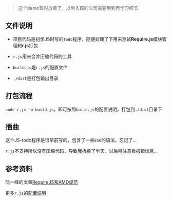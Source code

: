> 这个demo暂时放着了，以后入职的公司需要用到再学习细节

## 文件说明

- 项目代码是初学JS时写的`Todo`程序，随便处理了下用来测试**Require.js**模块管理和**r.js**打包

- `r.js`用来合并压缩代码的工具

- `build.js`是`r.js`的配置文件

- `./dist`是打包输出目录

## 打包流程

`node r.js -o build.js`，即可按照`build.js`的配置说明，打包到`./dist`目录下

## 插曲

这个JS-todo程序是很早前写的，包含了一些`ES6`的语法，忘记了…

`r.js`不支持所以没有压缩代码，导致我折腾了半天，以后嘚注意看报错信息…

## 参考资料

阮一峰的文章[RequireJS和AMD规范](https://javascript.ruanyifeng.com/tool/requirejs.html#toc5)

更多`r.js`的[配置说明](https://github.com/requirejs/r.js/blob/master/build/example.build.js)

